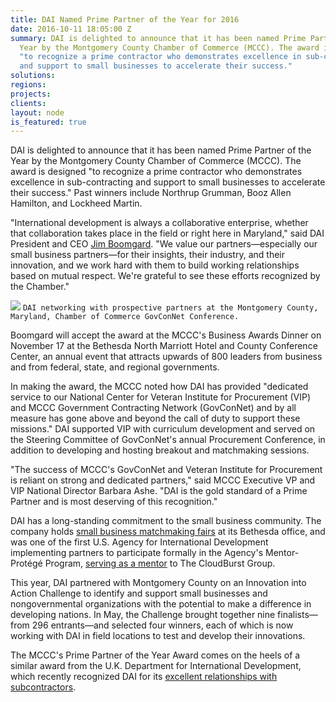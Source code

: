 ```yaml
---
title: DAI Named Prime Partner of the Year for 2016
date: 2016-10-11 18:05:00 Z
summary: DAI is delighted to announce that it has been named Prime Partner of the
  Year by the Montgomery County Chamber of Commerce (MCCC). The award is designed
  "to recognize a prime contractor who demonstrates excellence in sub-contracting
  and support to small businesses to accelerate their success."
solutions: 
regions: 
projects: 
clients: 
layout: node
is_featured: true
---
```


DAI is delighted to announce that it has been named Prime Partner of the Year by the Montgomery County Chamber of Commerce (MCCC). The award is designed "to recognize a prime contractor who demonstrates excellence in sub-contracting and support to small businesses to accelerate their success." Past winners include Northrup Grumman, Booz Allen Hamilton, and Lockheed Martin.

<!--more-->

"International development is always a collaborative enterprise, whether that collaboration takes place in the field or right here in Maryland," said DAI President and CEO [Jim Boomgard][1]. "We value our partners—especially our small business partners—for their insights, their industry, and their innovation, and we work hard with them to build working relationships based on mutual respect. We're grateful to see these efforts recognized by the Chamber."

![][2]
`DAI networking with prospective partners at the Montgomery County, Maryland, Chamber of Commerce GovConNet Conference.`

Boomgard will accept the award at the MCCC's Business Awards Dinner on November 17 at the Bethesda North Marriott Hotel and County Conference Center, an annual event that attracts upwards of 800 leaders from business and from federal, state, and regional governments.

In making the award, the MCCC noted how DAI has provided "dedicated service to our National Center for Veteran Institute for Procurement (VIP) and MCCC Government Contracting Network (GovConNet) and by all measure has gone above and beyond the call of duty to support these missions." DAI supported VIP with curriculum development and served on the Steering Committee of GovConNet's annual Procurement Conference, in addition to developing and hosting breakout and matchmaking sessions.

"The success of MCCC's GovConNet and Veteran Institute for Procurement is reliant on strong and dedicated partners," said MCCC Executive VP and VIP National Director Barbara Ashe. "DAI is the gold standard of a Prime Partner and is most deserving of this recognition."

DAI has a long-standing commitment to the small business community. The company holds [small business matchmaking fairs][3] at its Bethesda office, and was one of the first U.S. Agency for International Development implementing partners to participate formally in the Agency's Mentor-Protégé Program, [serving as a mentor][4] to The CloudBurst Group.

This year, DAI partnered with Montgomery County on an Innovation into Action Challenge to identify and support small businesses and nongovernmental organizations with the potential to make a difference in developing nations. In May, the Challenge brought together nine finalists—from 296 entrants—and selected four winners, each of which is now working with DAI in field locations to test and develop their innovations.

The MCCC's Prime Partner of the Year Award comes on the heels of a similar award from the U.K. Department for International Development, which recently recognized DAI for its [excellent relationships with subcontractors][5].

[1]: /who-we-are/leadership/james-boomgard
[2]: https://assetify-dai.com/news/DAI-News----Prime-of-the-Year.jpg
[3]: /news/dai-hosts-second-annual-small-business-fair
[4]: http://www.cloudburstgroup.com/small-business-insights-working-with-usaid/
[5]: /news/dai-and-partner-imc-honoured-outstanding-relationship-subcontractors
